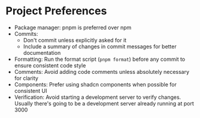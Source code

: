 # Project Preferences

- Package manager: pnpm is preferred over npm
- Commits:
  - Don't commit unless explicitly asked for it
  - Include a summary of changes in commit messages for better documentation
- Formatting: Run the format script (`pnpm format`) before any commit to ensure
  consistent code style
- Comments: Avoid adding code comments unless absolutely necessary for clarity
- Components: Prefer using shadcn components when possible for consistent UI
- Verification: Avoid starting a development server to verify changes. Usually
  there's going to be a development server already running at port 3000
